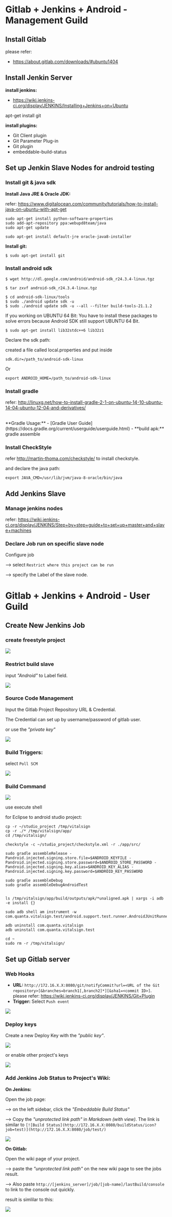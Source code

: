 Gitlab + Jenkins + Android -  Management Guild
==============================================


Install Gitlab
--------------

please refer:
- https://about.gitlab.com/downloads/#ubuntu1404



Install Jenkin Server
-------------------------

**install jenkins:**
- https://wiki.jenkins-ci.org/display/JENKINS/Installing+Jenkins+on+Ubuntu

apt-get install git


**install plugins:**

- Git Client plugin
- Git Parameter Plug-in
- Git plugin
- embeddable-build-status


Set up Jenkin Slave Nodes for android testing
---------------------------------------------------

### Install git & java sdk

**Install Java JRE & Oracle JDK:**

refer: https://www.digitalocean.com/community/tutorials/how-to-install-java-on-ubuntu-with-apt-get

```
sudo apt-get install python-software-properties
sudo add-apt-repository ppa:webupd8team/java
sudo apt-get update

sudo apt-get install default-jre oracle-java8-installer
```

**Install git:**

    $ sudo apt-get install git


### Install android sdk

    $ wget http://dl.google.com/android/android-sdk_r24.3.4-linux.tgz

    $ tar zxvf android-sdk_r24.3.4-linux.tgz

    $ cd android-sdk-linux/tools
    $ sudo ./android update sdk -u
    $ sudo ./android update sdk -u --all --filter build-tools-21.1.2

If you working on UBUNTU 64 Bit: You have to install these packages to solve errors because Android SDK still support UBUNTU 64 Bit.

    $ sudo apt-get install lib32stdc++6 lib32z1


Declare the sdk path:

created a file called local.properties and put inside

    sdk.dir=/path_to/android-sdk-linux

Or

    export ANDROID_HOME=/path_to/android-sdk-linux

### Install gradle

refer: http://linuxg.net/how-to-install-gradle-2-1-on-ubuntu-14-10-ubuntu-14-04-ubuntu-12-04-and-derivatives/

<br>
**Gradle Usage:**
- [Gradle User Guide](https://docs.gradle.org/current/userguide/userguide.html)
- **build apk:** gradle assemble

### Install CheckStyle

refer http://martin-thoma.com/checkstyle/ to install checkstyle.

and declare the java path:

```
export JAVA_CMD=/usr/lib/jvm/java-8-oracle/bin/java
```

Add Jenkins Slave
------------------

### Manage jenkins nodes

refer: https://wiki.jenkins-ci.org/display/JENKINS/Step+by+step+guide+to+set+up+master+and+slave+machines

### Declare Job run on specific slave node

Configure job

--> select `Restrict where this project can be run`

--> specify the Label of the slave node.


Gitlab + Jenkins + Android -  User Guild
=========================================

Create New Jenkins Job
-----------------------

### create freestyle project

![](./images/jenkins_add_job_1.png)

### Restrict build slave

input *"Android"* to Label field.

![](./images/jenkins_add_job_label.png)


### Source Code Management

Input the Gitlab Project Repository URL & Credential.

The Credential can set up by username/password of gitlab user.

or use the *"private key"*

![](./images/jenkins_add_job_git.png)


### Build Triggers:

select `Poll SCM`

![](./images/jenkins_add_job_build_triggers.png)

### Build Command


![](./images/jenkins_add_job_build_shell.png)

use execute shell


for Eclipse to android studio project:
```
cp -r ~/studio_project /tmp/vitalsign
cp -r ./* /tmp/vitalsign/app/
cd /tmp/vitalsign/

checkstyle -c ~/studio_project/checkstyle.xml -r ./app/src/

sudo gradle assembleRelease -Pandroid.injected.signing.store.file=$ANDROID_KEYFILE -Pandroid.injected.signing.store.password=$ANDROID_STORE_PASSWORD -Pandroid.injected.signing.key.alias=$ANDROID_KEY_ALIAS -Pandroid.injected.signing.key.password=$ANDROID_KEY_PASSWORD

sudo gradle assembleDebug
sudo gradle assembleDebugAndroidTest


ls /tmp/vitalsign/app/build/outputs/apk/*unaligned.apk | xargs -i adb -e install {}

sudo adb shell am instrument -w com.quanta.vitalsign.test/android.support.test.runner.AndroidJUnitRunner

adb uninstall com.quanta.vitalsign
adb uninstall com.quanta.vitalsign.test

cd ~
sudo rm -r /tmp/vitalsign/
```


Set up Gitlab server
--------------------

### Web Hooks

- **URL:** `http://172.16.X.X:8080/git/notifyCommit?url=<URL of the Git repository>[&branches=branch1[,branch2]*][&sha1=<commit ID>]`. please refer: https://wiki.jenkins-ci.org/display/JENKINS/Git+Plugin
- **Trigger:**  Select `Push event`

![](./images/gitlab_web_hooks.png)


### Deploy keys

Create a new Deploy Key with the *"public key"*.

![](./images/gitlab_deploy_key_new.png)

or enable other project's keys

![](./images/gitlab_deploy_key_enable.png)

### Add Jenkins Job Status to Project's Wiki:

**On Jenkins:**

Open the job page:

--> on the left sidebar, click the *"Embeddable Build Status"*

--> Copy the *"unprotected link path"* in *Markdown (with view)*. The link is similar to `[![Build Status](http://172.16.X.X:8080/buildStatus/icon?job=test)](http://172.16.X.X:8080/job/test/)`


![](./images/jenkins_build_status.png)

**On Gitlab:**

Open the wiki page of your project.

--> paste the *"unprotected link path"* on the new wiki page to see the jobs result.

--> Also paste `http://[jenkins_server]/job/[job-name]/lastBuild/console` to link to the console out quickly.


result is simlilar to this:

![](./images/gitlab_wiki.png)

